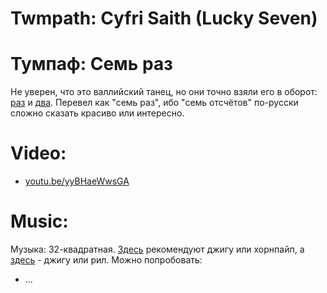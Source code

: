 Twmpath: Cyfri Saith (Lucky Seven)
=====================
# Тумпаф: Семь раз

Не уверен, что это валлийский танец, но они точно взяли его в оборот: [раз](https://www.cambridgefolk.org.uk/dance_index/dance_index.php?function=show_dance&dance=1256) и [два](https://cy.wikipedia.org/wiki/Dawnsie_Twmpath). Перевел как "семь раз", ибо "семь отсчётов" по-русски сложно сказать красиво или интересно.

Video:
======
- [youtu.be/yyBHaeWwsGA](https://www.youtube.com/watch?v=yyBHaeWwsGA)

Music:
======
Музыка: 32-квадратная. [Здесь](http://www.pluckandsqueeze.com/lucky7.htm) рекомендуют джигу или хорнпайп, а [здесь](https://www.scottishdance.net/ceilidh/dances.html#LuckySeven) - джигу или рил. Можно попробовать:

- ...

